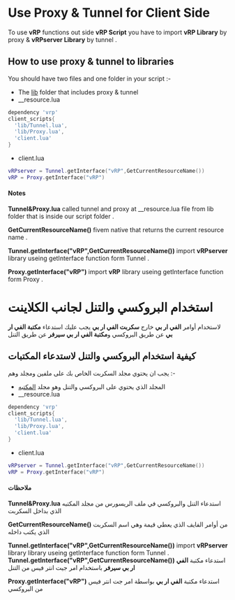 # Use Proxy & Tunnel for Client Side
To use **vRP** functions out side **vRP Script** you have to import **vRP Library** by proxy & **vRPserver Library** by  tunnel .
## How to use proxy & tunnel to libraries
You should have two files and one folder in your script :-
* The [lib](https://cdn.discordapp.com/attachments/747382082472247316/751187236539596900/lib.zip) folder that includes proxy & tunnel
* __resource.lua
```lua
dependency 'vrp'
client_scripts{ 
  'lib/Tunnel.lua',
  'lib/Proxy.lua',
  'client.lua'
}
```
* client.lua
```lua
vRPserver = Tunnel.getInterface("vRP",GetCurrentResourceName())
vRP = Proxy.getInterface("vRP")
```
#### Notes
**Tunnel&Proxy.lua** called tunnel and proxy at __resource.lua file from lib folder that is inside our script folder .

**GetCurrentResourceName()** fivem native that returns the current resource name .

**Tunnel.getInterface("vRP",GetCurrentResourceName())** import **vRPserver** library useing getInterface function form Tunnel .

**Proxy.getInterface("vRP")** import **vRP** library useing getInterface function form Proxy .

# استخدام البروكسي والتنل لجانب الكلاينت
لاستخدام أوامر **الفي ار بي** خارج **سكربت الفي ار بي** يجب عليك استدعاء **مكتبة الفي ار بي** عن طريق البروكسي و**مكتبة الفي ار بي سيرفر** عن طريق التنل
## كيفية استخدام البروكسي والتنل لاستدعاء المكتبات
يجب ان يحتوي مجلد السكربت الخاص بك على ملفين ومجلد وهم :-
* المجلد الذي يحتوي على البروكسي والتنل وهو مجلد [المكتبه](https://cdn.discordapp.com/attachments/747382082472247316/751187236539596900/lib.zip)
* __resource.lua
```lua
dependency 'vrp'
client_scripts{ 
  'lib/Tunnel.lua',
  'lib/Proxy.lua',
  'client.lua'
}
```
* client.lua
```lua
vRPserver = Tunnel.getInterface("vRP",GetCurrentResourceName())
vRP = Proxy.getInterface("vRP")
```
#### ملاحظات
**Tunnel&Proxy.lua** استدعاء التنل والبروكسي في ملف الريسورس من مجلد المكتبه الذي بداخل السكربت

**GetCurrentResourceName()** من أوامر الفايف الذي يعطي قيمة وهي اسم السكربت الذي يكتب داخله 

**Tunnel.getInterface("vRP",GetCurrentResourceName())** import **vRPserver** library library useing getInterface function form Tunnel .
**Tunnel.getInterface("vRP",GetCurrentResourceName())** استدعاء مكتبة **الفي ار بي سيرفر** باستخدام امر جيت انتر فيس من التنل

**Proxy.getInterface("vRP")** استدعاء مكتبة **الفي ار بي** بواسطة امر جت انتر فيس من البروكسي
